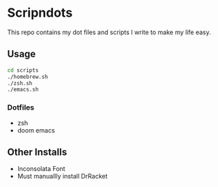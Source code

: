 # Scripndots

This repo contains my dot files and scripts I write to make my life easy.

## Usage

``` sh
cd scripts
./homebrew.sh
./zsh.sh
./emacs.sh
```

### Dotfiles

* zsh
* doom emacs

## Other Installs

* Inconsolata Font
* Must manuallly install DrRacket


